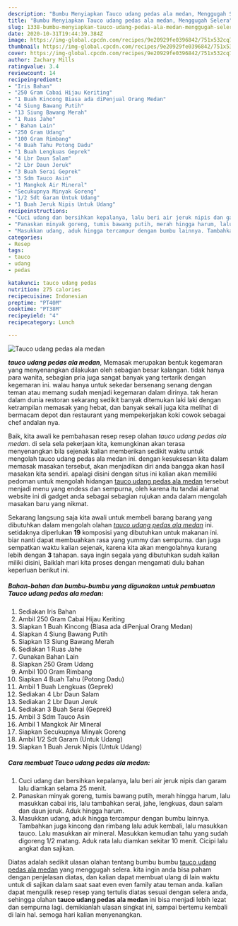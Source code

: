 ```yaml
---
description: "Bumbu Menyiapkan Tauco udang pedas ala medan, Menggugah Selera"
title: "Bumbu Menyiapkan Tauco udang pedas ala medan, Menggugah Selera"
slug: 1338-bumbu-menyiapkan-tauco-udang-pedas-ala-medan-menggugah-selera
date: 2020-10-31T19:44:39.384Z
image: https://img-global.cpcdn.com/recipes/9e20929fe0396842/751x532cq70/tauco-udang-pedas-ala-medan-foto-resep-utama.jpg
thumbnail: https://img-global.cpcdn.com/recipes/9e20929fe0396842/751x532cq70/tauco-udang-pedas-ala-medan-foto-resep-utama.jpg
cover: https://img-global.cpcdn.com/recipes/9e20929fe0396842/751x532cq70/tauco-udang-pedas-ala-medan-foto-resep-utama.jpg
author: Zachary Mills
ratingvalue: 3.4
reviewcount: 14
recipeingredient:
- "Iris Bahan"
- "250 Gram Cabai Hijau Keriting"
- "1 Buah Kincong Biasa ada diPenjual Orang Medan"
- "4 Siung Bawang Putih"
- "13 Siung Bawang Merah"
- "1 Ruas Jahe"
- " Bahan Lain"
- "250 Gram Udang"
- "100 Gram Rimbang"
- "4 Buah Tahu Potong Dadu"
- "1 Buah Lengkuas Geprek"
- "4 Lbr Daun Salam"
- "2 Lbr Daun Jeruk"
- "3 Buah Serai Geprek"
- "3 Sdm Tauco Asin"
- "1 Mangkok Air Mineral"
- "Secukupnya Minyak Goreng"
- "1/2 Sdt Garam Untuk Udang"
- "1 Buah Jeruk Nipis Untuk Udang"
recipeinstructions:
- "Cuci udang dan bersihkan kepalanya, lalu beri air jeruk nipis dan garam lalu diamkan selama 25 menit."
- "Panaskan minyak goreng, tumis bawang putih, merah hingga harum, lalu masukkan cabai iris, lalu tambahkan serai, jahe, lengkuas, daun salam dan daun jeruk. Aduk hingga harum."
- "Masukkan udang, aduk hingga tercampur dengan bumbu lainnya. Tambahkan juga kincong dan rimbang lalu aduk kembali, lalu masukkan tauco. Lalu masukkan air mineral. Masukkan kemudian tahu yang sudah digoreng 1/2 matang. Aduk rata lalu diamkan sekitar 10 menit. Cicipi lalu angkat dan sajikan."
categories:
- Resep
tags:
- tauco
- udang
- pedas

katakunci: tauco udang pedas 
nutrition: 275 calories
recipecuisine: Indonesian
preptime: "PT40M"
cooktime: "PT38M"
recipeyield: "4"
recipecategory: Lunch

---
```



![Tauco udang pedas ala medan](https://img-global.cpcdn.com/recipes/9e20929fe0396842/751x532cq70/tauco-udang-pedas-ala-medan-foto-resep-utama.jpg)

<b><i>tauco udang pedas ala medan</i></b>, Memasak merupakan bentuk kegemaran yang menyenangkan dilakukan oleh sebagian besar kalangan. tidak hanya para wanita, sebagian pria juga sangat banyak yang tertarik dengan kegemaran ini. walau hanya untuk sekedar bersenang senang dengan teman atau memang sudah menjadi kegemaran dalam dirinya. tak heran dalam dunia restoran sekarang sedikit banyak ditemukan laki laki dengan ketrampilan memasak yang hebat, dan banyak sekali juga kita melihat di bermacam depot dan restaurant yang mempekerjakan koki cowok sebagai chef andalan nya.



Baik, kita awali ke pembahasan resep resep olahan <i>tauco udang pedas ala medan</i>. di sela sela pekerjaan kita, kemungkinan akan terasa menyenangkan bila sejenak kalian memberikan sedikit waktu untuk mengolah tauco udang pedas ala medan ini. dengan kesuksesan kita dalam memasak masakan tersebut, akan menjadikan diri anda bangga akan hasil masakan kita sendiri. apalagi disini dengan situs ini kalian akan memiliki pedoman untuk mengolah hidangan <u>tauco udang pedas ala medan</u> tersebut menjadi menu yang endess dan sempurna, oleh karena itu tandai alamat website ini di gadget anda sebagai sebagian rujukan anda dalam mengolah masakan baru yang nikmat.


Sekarang langsung saja kita awali untuk membeli barang barang yang dibutuhkan dalam mengolah olahan <u><i>tauco udang pedas ala medan</i></u> ini. setidaknya diperlukan <b>19</b> komposisi yang dibutuhkan untuk makanan ini. biar nanti dapat membuahkan rasa yang yummy dan sempurna. dan juga sempatkan waktu kalian sejenak, karena kita akan mengolahnya kurang lebih dengan <b>3</b> tahapan. saya ingin segala yang dibutuhkan sudah kalian miliki disini, Baiklah mari kita proses dengan mengamati dulu bahan keperluan berikut ini.

<!--inarticleads1-->

##### Bahan-bahan dan bumbu-bumbu yang digunakan untuk pembuatan Tauco udang pedas ala medan:

1. Sediakan Iris Bahan
1. Ambil 250 Gram Cabai Hijau Keriting
1. Siapkan 1 Buah Kincong (Biasa ada diPenjual Orang Medan)
1. Siapkan 4 Siung Bawang Putih
1. Siapkan 13 Siung Bawang Merah
1. Sediakan 1 Ruas Jahe
1. Gunakan  Bahan Lain
1. Siapkan 250 Gram Udang
1. Ambil 100 Gram Rimbang
1. Siapkan 4 Buah Tahu (Potong Dadu)
1. Ambil 1 Buah Lengkuas (Geprek)
1. Sediakan 4 Lbr Daun Salam
1. Sediakan 2 Lbr Daun Jeruk
1. Sediakan 3 Buah Serai (Geprek)
1. Ambil 3 Sdm Tauco Asin
1. Ambil 1 Mangkok Air Mineral
1. Siapkan Secukupnya Minyak Goreng
1. Ambil 1/2 Sdt Garam (Untuk Udang)
1. Siapkan 1 Buah Jeruk Nipis (Untuk Udang)




<!--inarticleads2-->

##### Cara membuat Tauco udang pedas ala medan:

1. Cuci udang dan bersihkan kepalanya, lalu beri air jeruk nipis dan garam lalu diamkan selama 25 menit.
1. Panaskan minyak goreng, tumis bawang putih, merah hingga harum, lalu masukkan cabai iris, lalu tambahkan serai, jahe, lengkuas, daun salam dan daun jeruk. Aduk hingga harum.
1. Masukkan udang, aduk hingga tercampur dengan bumbu lainnya. Tambahkan juga kincong dan rimbang lalu aduk kembali, lalu masukkan tauco. Lalu masukkan air mineral. Masukkan kemudian tahu yang sudah digoreng 1/2 matang. Aduk rata lalu diamkan sekitar 10 menit. Cicipi lalu angkat dan sajikan.




Diatas adalah sedikit ulasan olahan tentang bumbu bumbu <u>tauco udang pedas ala medan</u> yang menggugah selera. kita ingin anda bisa paham dengan penjelasan diatas, dan kalian dapat membuat ulang di lain waktu untuk di sajikan dalam saat saat even even family atau teman anda. kalian dapat mengulik resep resep yang tertulis diatas sesuai dengan selera anda, sehingga olahan <b>tauco udang pedas ala medan</b> ini bisa menjadi lebih lezat dan sempurna lagi. demikianlah ulasan singkat ini, sampai bertemu kembali di lain hal. semoga hari kalian menyenangkan.
